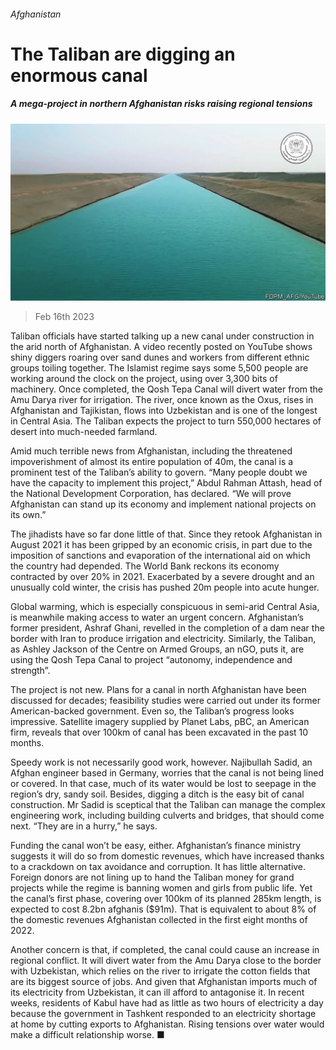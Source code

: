 ###### Afghanistan

# The Taliban are digging an enormous canal 

##### A mega-project in northern Afghanistan risks raising regional tensions 

![image](images/20230218_ASP002.jpg) 

> Feb 16th 2023 

Taliban officials have started talking up a new canal under construction in the arid north of Afghanistan. A video recently posted on YouTube shows shiny diggers roaring over sand dunes and workers from different ethnic groups toiling together. The Islamist regime says some 5,500 people are working around the clock on the project, using over 3,300 bits of machinery. Once completed, the Qosh Tepa Canal will divert water from the Amu Darya river for irrigation. The river, once known as the Oxus, rises in Afghanistan and Tajikistan, flows into Uzbekistan and is one of the longest in Central Asia. The Taliban expects the project to turn 550,000 hectares of desert into much-needed farmland.

Amid much terrible news from Afghanistan, including the threatened impoverishment of almost its entire population of 40m, the canal is a prominent test of the Taliban’s ability to govern. “Many people doubt we have the capacity to implement this project,” Abdul Rahman Attash, head of the National Development Corporation, has declared. “We will prove Afghanistan can stand up its economy and implement national projects on its own.”

The jihadists have so far done little of that. Since they retook Afghanistan in August 2021 it has been gripped by an economic crisis, in part due to the imposition of sanctions and evaporation of the international aid on which the country had depended. The World Bank reckons its economy contracted by over 20% in 2021. Exacerbated by a severe drought and an unusually cold winter, the crisis has pushed 20m people into acute hunger. 

Global warming, which is especially conspicuous in semi-arid Central Asia, is meanwhile making access to water an urgent concern. Afghanistan’s former president, Ashraf Ghani, revelled in the completion of a dam near the border with Iran to produce irrigation and electricity. Similarly, the Taliban, as Ashley Jackson of the Centre on Armed Groups, an nGO, puts it, are using the Qosh Tepa Canal to project “autonomy, independence and strength”.

The project is not new. Plans for a canal in north Afghanistan have been discussed for decades; feasibility studies were carried out under its former American-backed government. Even so, the Taliban’s progress looks impressive. Satellite imagery supplied by Planet Labs, pBC, an American firm, reveals that over 100km of canal has been excavated in the past 10 months. 

Speedy work is not necessarily good work, however. Najibullah Sadid, an Afghan engineer based in Germany, worries that the canal is not being lined or covered. In that case, much of its water would be lost to seepage in the region’s dry, sandy soil. Besides, digging a ditch is the easy bit of canal construction. Mr Sadid is sceptical that the Taliban can manage the complex engineering work, including building culverts and bridges, that should come next. “They are in a hurry,” he says.

Funding the canal won’t be easy, either. Afghanistan’s finance ministry suggests it will do so from domestic revenues, which have increased thanks to a crackdown on tax avoidance and corruption. It has little alternative. Foreign donors are not lining up to hand the Taliban money for grand projects while the regime is banning women and girls from public life. Yet the canal’s first phase, covering over 100km of its planned 285km length, is expected to cost 8.2bn afghanis ($91m). That is equivalent to about 8% of the domestic revenues Afghanistan collected in the first eight months of 2022. 

Another concern is that, if completed, the canal could cause an increase in regional conflict. It will divert water from the Amu Darya close to the border with Uzbekistan, which relies on the river to irrigate the cotton fields that are its biggest source of jobs. And given that Afghanistan imports much of its electricity from Uzbekistan, it can ill afford to antagonise it. In recent weeks, residents of Kabul have had as little as two hours of electricity a day because the government in Tashkent responded to an electricity shortage at home by cutting exports to Afghanistan. Rising tensions over water would make a difficult relationship worse. ■

